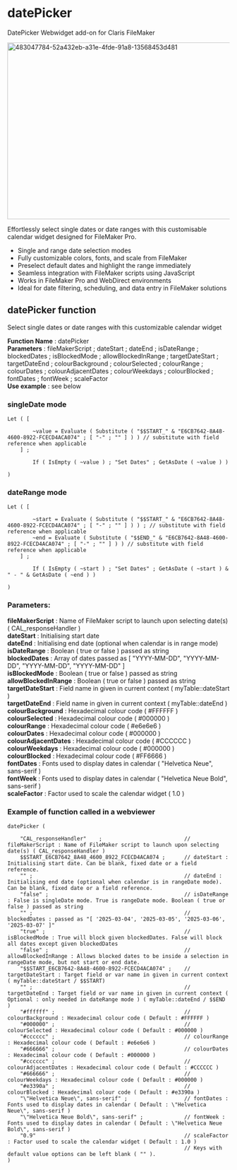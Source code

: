 # datePicker
DatePicker Webwidget add-on for Claris FileMaker

<img width="600" height="400" alt="483047784-52a432eb-a31e-4fde-91a8-13568453d481" src="https://github.com/user-attachments/assets/06538612-65a4-4afd-9b9e-5ee03e081ee9" />

Effortlessly select single dates or date ranges with this customisable calendar widget designed for FileMaker Pro.
- Single and range date selection modes
- Fully customizable colors, fonts, and scale from FileMaker
- Preselect default dates and highlight the range immediately
- Seamless integration with FileMaker scripts using JavaScript
- Works in FileMaker Pro and WebDirect environments
- Ideal for date filtering, scheduling, and data entry in FileMaker solutions

## datePicker function

Select single dates or date ranges with this customizable calendar widget

**Function Name** : datePicker  
**Parameters** : fileMakerScript ; dateStart ; dateEnd ; isDateRange ; blockedDates ; isBlockedMode ; allowBlockedInRange ; targetDateStart ; targetDateEnd ; colourBackground ; colourSelected ; colourRange ; colourDates ; colourAdjacentDates ; colourWeekdays ; colourBlocked ; fontDates ; fontWeek ; scaleFactor  
**Use example** : see below  


### singleDate mode

```
Let ( [

		~value = Evaluate ( Substitute ( "$$START_" & "E6CB7642-8A48-4600-8922-FCECD4ACA074" ; [ "-" ; "" ] ) ) // substitute with field reference when applicable
	] ;

		If ( IsEmpty ( ~value ) ; "Set Dates" ; GetAsDate ( ~value ) )

)
```



### dateRange mode

```
Let ( [

		~start = Evaluate ( Substitute ( "$$START_" & "E6CB7642-8A48-4600-8922-FCECD4ACA074" ; [ "-" ; "" ] ) ) ; // substitute with field reference when applicable
		~end = Evaluate ( Substitute ( "$$END_" & "E6CB7642-8A48-4600-8922-FCECD4ACA074" ; [ "-" ; "" ] ) ) // substitute with field reference when applicable
	] ;

		If ( IsEmpty ( ~start ) ; "Set Dates" ; GetAsDate ( ~start ) & " - " & GetAsDate ( ~end ) )

)
```

### Parameters:
**fileMakerScript** : Name of FileMaker script to launch upon selecting date(s) ( CAL_responseHandler )  
**dateStart** : Initialising start date  
**dateEnd** : Initialising end date (optional when calendar is in range mode)  
**isDateRange** : Boolean ( true or false ) passed as string  
**blockedDates** : Array of dates passed as [ "YYYY-MM-DD", "YYYY-MM-DD", "YYYY-MM-DD", "YYYY-MM-DD" ]  
**isBlockedMode** : Boolean ( true or false ) passed as string  
**allowBlockedInRange** : Boolean ( true or false ) passed as string  
**targetDateStart** : Field name in given in current context ( myTable::dateStart )  
**targetDateEnd** : Field name in given in current context ( myTable::dateEnd )  
**colourBackground** : Hexadecimal colour code ( #FFFFFF )  
**colourSelected** : Hexadecimal colour code ( #000000 )  
**colourRange** : Hexadecimal colour code ( #e6e6e6 )  
**colourDates** : Hexadecimal colour code ( #000000 )  
**colourAdjacentDates** : Hexadecimal colour code ( #CCCCCC )  
**colourWeekdays** : Hexadecimal colour code ( #000000 )  
**colourBlocked** : Hexadecimal colour code ( #FF6666 )  
**fontDates** : Fonts used to display dates in calendar ( \"Helvetica Neue\", sans-serif )  
**fontWeek** : Fonts used to display dates in calendar ( \"Helvetica Neue Bold\", sans-serif )  
**scaleFactor** : Factor used to scale the calendar widget ( 1.0 )

### Example of function called in a webviewer

```
datePicker ( 

	"CAL_responseHandler"	 ;							// fileMakerScript : Name of FileMaker script to launch upon selecting date(s) ( CAL_responseHandler )
	$$START_E6CB7642_8A48_4600_8922_FCECD4ACA074 ;		// dateStart : Initialising start date. Can be blank, fixed date or a field reference.
	"" ;												// dateEnd : Initialising end date (optional when calendar is in rangeDate mode). Can be blank, fixed date or a field reference.
	"false" ;											// isDateRange : False is singleDate mode. True is rangeDate mode. Boolean ( true or false ) passed as string
	"" ;												// blockedDates : passed as "[ '2025-03-04', '2025-03-05', '2025-03-06', '2025-03-07' ]"
	"true" ;											// isBlockedMode : True will block given blockedDates. False will block all dates except given blockedDates
	"false" ;											// allowBlockedInRange : Allows blocked dates to be inside a selection in rangeDate mode, but not start or end date.
	"$$START_E6CB7642-8A48-4600-8922-FCECD4ACA074" ;	// targetDateStart : Target field or var name in given in current context ( myTable::dateStart / $$START)
	"" ;												// targetDateEnd : Target field or var name in given in current context ( Optional : only needed in dateRange mode ) ( myTable::dateEnd / $$END )
	"#ffffff" ;											// colourBackground : Hexadecimal colour code ( Default : #FFFFFF )
	"#000000" ;											// colourSelected : Hexadecimal colour code ( Default : #000000 )
	"#cccccc" ;											// colourRange : Hexadecimal colour code ( Default : #e6e6e6 )
	"#666666" ;											// colourDates : Hexadecimal colour code ( Default : #000000 )
	"#cccccc" ;											// colourAdjacentDates : Hexadecimal colour code ( Default : #CCCCCC )
	"#666666" ;											// colourWeekdays : Hexadecimal colour code ( Default : #000000 )
	"#e3390a" ;											// colourBlocked : Hexadecimal colour code ( Default : #e3390a )
	"\"Helvetica Neue\", sans-serif" ;					// fontDates : Fonts used to display dates in calendar ( Default : \"Helvetica Neue\", sans-serif )
	"\"Helvetica Neue Bold\", sans-serif" ;				// fontWeek : Fonts used to display dates in calendar ( Default : \"Helvetica Neue Bold\", sans-serif )
	"0.9"												// scaleFactor : Factor used to scale the calendar widget ( Default : 1.0 )
														// Keys with default value options can be left blank ( "" ).
)
```